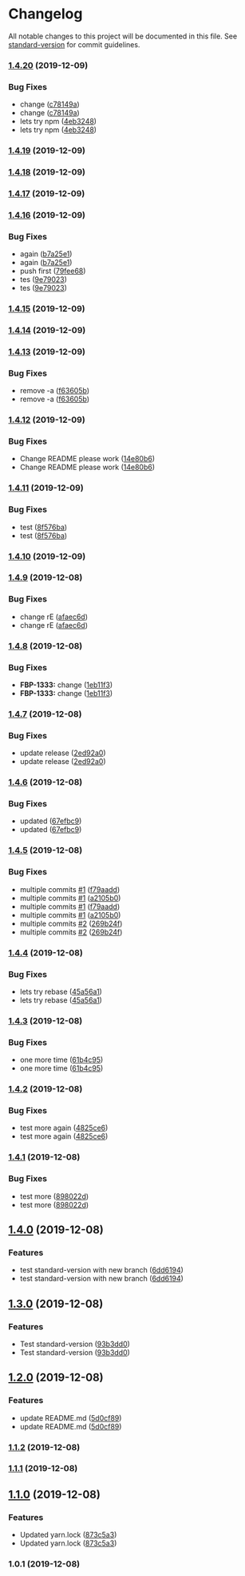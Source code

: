 # Changelog

All notable changes to this project will be documented in this file. See [standard-version](https://github.com/conventional-changelog/standard-version) for commit guidelines.

### [1.4.20](https://github.com/Lilmortal/game-recorder-ui/compare/v1.4.19...v1.4.20) (2019-12-09)


### Bug Fixes

* change ([c78149a](https://github.com/Lilmortal/game-recorder-ui/commit/c78149a80ff6370f93f3ea3e0339205d4ed92726))
* change ([c78149a](https://github.com/Lilmortal/game-recorder-ui/commit/c78149a80ff6370f93f3ea3e0339205d4ed92726))
* lets try npm ([4eb3248](https://github.com/Lilmortal/game-recorder-ui/commit/4eb32481f1c86da2310cd27b62236c61b7df8896))
* lets try npm ([4eb3248](https://github.com/Lilmortal/game-recorder-ui/commit/4eb32481f1c86da2310cd27b62236c61b7df8896))

### [1.4.19](https://github.com/Lilmortal/game-recorder-ui/compare/v1.4.18...v1.4.19) (2019-12-09)

### [1.4.18](https://github.com/Lilmortal/game-recorder-ui/compare/v1.4.17...v1.4.18) (2019-12-09)

### [1.4.17](https://github.com/Lilmortal/game-recorder-ui/compare/v1.4.16...v1.4.17) (2019-12-09)

### [1.4.16](https://github.com/Lilmortal/game-recorder-ui/compare/v1.4.15...v1.4.16) (2019-12-09)

### Bug Fixes

- again
  ([b7a25e1](https://github.com/Lilmortal/game-recorder-ui/commit/b7a25e1c30205bc7570e3304b5299014e1c995cf))
- again
  ([b7a25e1](https://github.com/Lilmortal/game-recorder-ui/commit/b7a25e1c30205bc7570e3304b5299014e1c995cf))
- push first
  ([79fee68](https://github.com/Lilmortal/game-recorder-ui/commit/79fee68798d9327c1b02063be3bdb93805e7650d))
- tes
  ([9e79023](https://github.com/Lilmortal/game-recorder-ui/commit/9e790233cde700c5677a77fa573a09629bebcfe1))
- tes
  ([9e79023](https://github.com/Lilmortal/game-recorder-ui/commit/9e790233cde700c5677a77fa573a09629bebcfe1))

### [1.4.15](https://github.com/Lilmortal/game-recorder-ui/compare/v1.4.14...v1.4.15) (2019-12-09)

### [1.4.14](https://github.com/Lilmortal/game-recorder-ui/compare/v1.4.13...v1.4.14) (2019-12-09)

### [1.4.13](https://github.com/Lilmortal/game-recorder-ui/compare/v1.4.12...v1.4.13) (2019-12-09)

### Bug Fixes

- remove -a
  ([f63605b](https://github.com/Lilmortal/game-recorder-ui/commit/f63605bf40f142cb9821e9e00d1028b6a72cb3da))
- remove -a
  ([f63605b](https://github.com/Lilmortal/game-recorder-ui/commit/f63605bf40f142cb9821e9e00d1028b6a72cb3da))

### [1.4.12](https://github.com/Lilmortal/game-recorder-ui/compare/v1.4.11...v1.4.12) (2019-12-09)

### Bug Fixes

- Change README please work
  ([14e80b6](https://github.com/Lilmortal/game-recorder-ui/commit/14e80b6fdbd91df969f2fedafb24cc20da65e6dd))
- Change README please work
  ([14e80b6](https://github.com/Lilmortal/game-recorder-ui/commit/14e80b6fdbd91df969f2fedafb24cc20da65e6dd))

### [1.4.11](https://github.com/Lilmortal/game-recorder-ui/compare/v1.4.10...v1.4.11) (2019-12-09)

### Bug Fixes

- test
  ([8f576ba](https://github.com/Lilmortal/game-recorder-ui/commit/8f576ba9083c6a0115a799aa53d5af5adbb88d56))
- test
  ([8f576ba](https://github.com/Lilmortal/game-recorder-ui/commit/8f576ba9083c6a0115a799aa53d5af5adbb88d56))

### [1.4.10](https://github.com/Lilmortal/game-recorder-ui/compare/v1.4.9...v1.4.10) (2019-12-09)

### [1.4.9](https://github.com/Lilmortal/game-recorder-ui/compare/v1.4.8...v1.4.9) (2019-12-08)

### Bug Fixes

- change rE
  ([afaec6d](https://github.com/Lilmortal/game-recorder-ui/commit/afaec6d7c54646d8cffff05433acceca2482721f))
- change rE
  ([afaec6d](https://github.com/Lilmortal/game-recorder-ui/commit/afaec6d7c54646d8cffff05433acceca2482721f))

### [1.4.8](https://github.com/Lilmortal/game-recorder-ui/compare/v1.4.7...v1.4.8) (2019-12-08)

### Bug Fixes

- **FBP-1333:** change
  ([1eb11f3](https://github.com/Lilmortal/game-recorder-ui/commit/1eb11f3972ab10a2f083b173641616258ec1d592))
- **FBP-1333:** change
  ([1eb11f3](https://github.com/Lilmortal/game-recorder-ui/commit/1eb11f3972ab10a2f083b173641616258ec1d592))

### [1.4.7](https://github.com/Lilmortal/game-recorder-ui/compare/v1.4.6...v1.4.7) (2019-12-08)

### Bug Fixes

- update release
  ([2ed92a0](https://github.com/Lilmortal/game-recorder-ui/commit/2ed92a066fc574f6f938ca114e8defd26e3a619a))
- update release
  ([2ed92a0](https://github.com/Lilmortal/game-recorder-ui/commit/2ed92a066fc574f6f938ca114e8defd26e3a619a))

### [1.4.6](https://github.com/Lilmortal/game-recorder-ui/compare/v1.4.5...v1.4.6) (2019-12-08)

### Bug Fixes

- updated
  ([67efbc9](https://github.com/Lilmortal/game-recorder-ui/commit/67efbc90da83dc7897fef1ae0826f1c40b3a4f55))
- updated
  ([67efbc9](https://github.com/Lilmortal/game-recorder-ui/commit/67efbc90da83dc7897fef1ae0826f1c40b3a4f55))

### [1.4.5](https://github.com/Lilmortal/game-recorder-ui/compare/v1.4.4...v1.4.5) (2019-12-08)

### Bug Fixes

- multiple commits [#1](https://github.com/Lilmortal/game-recorder-ui/issues/1)
  ([f79aadd](https://github.com/Lilmortal/game-recorder-ui/commit/f79aadd174add565e977127d9feb8c026c805f5b))
- multiple commits [#1](https://github.com/Lilmortal/game-recorder-ui/issues/1)
  ([a2105b0](https://github.com/Lilmortal/game-recorder-ui/commit/a2105b070f69a9a11818d6b8dab3dea2e113dbcb))
- multiple commits [#1](https://github.com/Lilmortal/game-recorder-ui/issues/1)
  ([f79aadd](https://github.com/Lilmortal/game-recorder-ui/commit/f79aadd174add565e977127d9feb8c026c805f5b))
- multiple commits [#1](https://github.com/Lilmortal/game-recorder-ui/issues/1)
  ([a2105b0](https://github.com/Lilmortal/game-recorder-ui/commit/a2105b070f69a9a11818d6b8dab3dea2e113dbcb))
- multiple commits [#2](https://github.com/Lilmortal/game-recorder-ui/issues/2)
  ([269b24f](https://github.com/Lilmortal/game-recorder-ui/commit/269b24f3bede706041cd93d4f211df184cfcfc7b))
- multiple commits [#2](https://github.com/Lilmortal/game-recorder-ui/issues/2)
  ([269b24f](https://github.com/Lilmortal/game-recorder-ui/commit/269b24f3bede706041cd93d4f211df184cfcfc7b))

### [1.4.4](https://github.com/Lilmortal/game-recorder-ui/compare/v1.4.3...v1.4.4) (2019-12-08)

### Bug Fixes

- lets try rebase
  ([45a56a1](https://github.com/Lilmortal/game-recorder-ui/commit/45a56a11f2b719abdce2ebadffde52fd402fe02b))
- lets try rebase
  ([45a56a1](https://github.com/Lilmortal/game-recorder-ui/commit/45a56a11f2b719abdce2ebadffde52fd402fe02b))

### [1.4.3](https://github.com/Lilmortal/game-recorder-ui/compare/v1.4.2...v1.4.3) (2019-12-08)

### Bug Fixes

- one more time
  ([61b4c95](https://github.com/Lilmortal/game-recorder-ui/commit/61b4c950b1ebc378e0f4b64526b7c66920854bf0))
- one more time
  ([61b4c95](https://github.com/Lilmortal/game-recorder-ui/commit/61b4c950b1ebc378e0f4b64526b7c66920854bf0))

### [1.4.2](https://github.com/Lilmortal/game-recorder-ui/compare/v1.4.1...v1.4.2) (2019-12-08)

### Bug Fixes

- test more again
  ([4825ce6](https://github.com/Lilmortal/game-recorder-ui/commit/4825ce678e68faa059769f486838b5cc23368939))
- test more again
  ([4825ce6](https://github.com/Lilmortal/game-recorder-ui/commit/4825ce678e68faa059769f486838b5cc23368939))

### [1.4.1](https://github.com/Lilmortal/game-recorder-ui/compare/v1.4.0...v1.4.1) (2019-12-08)

### Bug Fixes

- test more
  ([898022d](https://github.com/Lilmortal/game-recorder-ui/commit/898022d362cef568e6a64dfde67cdb14e7ca5254))
- test more
  ([898022d](https://github.com/Lilmortal/game-recorder-ui/commit/898022d362cef568e6a64dfde67cdb14e7ca5254))

## [1.4.0](https://github.com/Lilmortal/game-recorder-ui/compare/v1.3.0...v1.4.0) (2019-12-08)

### Features

- test standard-version with new branch
  ([6dd6194](https://github.com/Lilmortal/game-recorder-ui/commit/6dd6194b8c0d31b828b94e32e99560b78d09034a))
- test standard-version with new branch
  ([6dd6194](https://github.com/Lilmortal/game-recorder-ui/commit/6dd6194b8c0d31b828b94e32e99560b78d09034a))

## [1.3.0](https://github.com/Lilmortal/game-recorder-ui/compare/v1.2.0...v1.3.0) (2019-12-08)

### Features

- Test standard-version
  ([93b3dd0](https://github.com/Lilmortal/game-recorder-ui/commit/93b3dd0ad6a58d065ad76e18bab6e114209744fc))
- Test standard-version
  ([93b3dd0](https://github.com/Lilmortal/game-recorder-ui/commit/93b3dd0ad6a58d065ad76e18bab6e114209744fc))

## [1.2.0](https://github.com/Lilmortal/game-recorder-ui/compare/v1.1.2...v1.2.0) (2019-12-08)

### Features

- update README.md
  ([5d0cf89](https://github.com/Lilmortal/game-recorder-ui/commit/5d0cf8965c380ce34ece7b64fc5ea7b143eedf3e))
- update README.md
  ([5d0cf89](https://github.com/Lilmortal/game-recorder-ui/commit/5d0cf8965c380ce34ece7b64fc5ea7b143eedf3e))

### [1.1.2](https://github.com/Lilmortal/game-recorder-ui/compare/v1.1.1...v1.1.2) (2019-12-08)

### [1.1.1](https://github.com/Lilmortal/game-recorder-ui/compare/v1.1.0...v1.1.1) (2019-12-08)

## [1.1.0](https://github.com/Lilmortal/game-recorder-ui/compare/v1.0.1...v1.1.0) (2019-12-08)

### Features

- Updated yarn.lock
  ([873c5a3](https://github.com/Lilmortal/game-recorder-ui/commit/873c5a323ef765800151d502a0839451b73272f3))
- Updated yarn.lock
  ([873c5a3](https://github.com/Lilmortal/game-recorder-ui/commit/873c5a323ef765800151d502a0839451b73272f3))

### 1.0.1 (2019-12-08)
